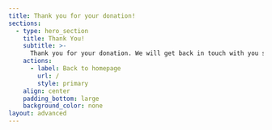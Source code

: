 ```yaml
---
title: Thank you for your donation!
sections:
  - type: hero_section
    title: Thank You!
    subtitle: >-
      Thank you for your donation. We will get back in touch with you soon. Have a great day!
    actions:
      - label: Back to homepage
        url: /
        style: primary
    align: center
    padding_bottom: large
    background_color: none
layout: advanced
---
```

